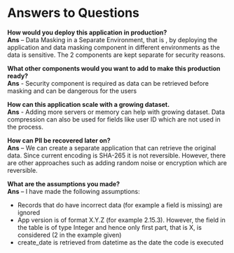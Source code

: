 # Answers to Questions
**How would you deploy this application in production?**<br>
**Ans** – Data Masking in a Separate Environment, that is , by deploying the application and data masking component in different environments as the data is sensitive. The 2 components are kept separate for security reasons. 

**What other components would you want to add to make this production ready?**<br>
**Ans** -  Security component is required as data can be retrieved before masking and can be dangerous for the users

**How can this application scale with a growing dataset.**<br>
**Ans** -  Adding more servers or memory can help with growing dataset. Data compression can also be used for fields like user ID which are not used in the process.

**How can PII be recovered later on?**<br>
**Ans** – We can create a separate application that can retrieve the original data. Since current encoding is SHA-265 it is not reversible. However, there are other approaches such as adding random noise or encryption which are reversible.

**What are the assumptions you made?**<br>
**Ans** – I have made the following assumptions:<br>
- Records that do have incorrect data (for example a field is missing) are ignored
- App version is of format X.Y.Z (for example 2.15.3). However, the field in the table is of type Integer and hence only first part, that is X, is considered (2 in the example given)
- create_date is retrieved from datetime as the date the code is executed
